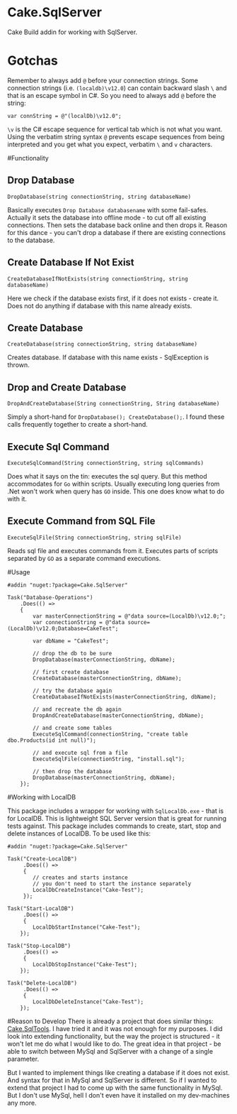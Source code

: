 # Cake.SqlServer
Cake Build addin for working with SqlServer. 


# Gotchas
Remember to always add `@` before your connection strings. Some connection strings (i.e. `(localdb)\v12.0`) can contain backward slash `\` and that is an escape symbol in C#. So you need to always add `@` before the string:

	var connString = @"(localDb)\v12.0";

`\v` is the C# escape sequence for vertical tab which is not what you want. Using the verbatim string syntax `@` prevents escape sequences from being interpreted and you get what you expect, verbatim `\` and `v` characters.


#Functionality

## Drop Database
`DropDatabase(string connectionString, string databaseName)`

Basically executes `Drop Database databasename` with some fail-safes. Actually it sets the database into offline mode - to cut off all existing connections. Then sets the database back online and then drops it. 
Reason for this dance - you can't drop a database if there are existing connections to the database.  

## Create Database If Not Exist
`CreateDatabaseIfNotExists(string connectionString, string databaseName)`

Here we check if the database exists first, if it does not exists - create it. Does not do anything if database with this name already exists.

## Create Database
`CreateDatabase(string connectionString, string databaseName)`

Creates database. If database with this name exists - SqlException is thrown. 


## Drop and Create Database
`DropAndCreateDatabase(String connectionString, String databaseName)`

Simply a short-hand for `DropDatabase(); CreateDatabase();`. I found these calls frequently together to create a short-hand. 


## Execute Sql Command
`ExecuteSqlCommand(String connectionString, string sqlCommands)` 

Does what it says on the tin: executes the sql query. But this method accommodates for `Go` within scripts. Usually executing long queries from .Net won't work when query has `GO` inside. This one does know what to do with it.

## Execute Command from SQL File

`ExecuteSqlFile(String connectionString, string sqlFile)`

Reads sql file and executes commands from it. Executes parts of scripts separated by `GO` as a separate command executions. 

#Usage

	#addin "nuget:?package=Cake.SqlServer"
	
	Task("Database-Operations")
		.Does(() => 
		{
		    var masterConnectionString = @"data source=(LocalDb)\v12.0;";
		    var connectionString = @"data source=(LocalDb)\v12.0;Database=CakeTest";
	
			var dbName = "CakeTest";
	
			// drop the db to be sure
			DropDatabase(masterConnectionString, dbName);
				
			// first create database
			CreateDatabase(masterConnectionString, dbName);
	
			// try the database again
			CreateDatabaseIfNotExists(masterConnectionString, dbName);
				
			// and recreate the db again
			DropAndCreateDatabase(masterConnectionString, dbName);
	
			// and create some tables
			ExecuteSqlCommand(connectionString, "create table dbo.Products(id int null)");
				
			// and execute sql from a file 
			ExecuteSqlFile(connectionString, "install.sql");
	
			// then drop the database
			DropDatabase(masterConnectionString, dbName);
		});

#Working with LocalDB 

This package includes a wrapper for working with `SqlLocalDb.exe` - that is for LocalDB. This is lightweight SQL Server version that is great for running tests against. This package includes commands to create, start, stop and delete instances of LocalDB. To be used like this:

    #addin "nuget:?package=Cake.SqlServer"

    Task("Create-LocalDB")
         .Does(() =>
         {
			// creates and starts instance
			// you don't need to start the instance separately
            LocalDbCreateInstance("Cake-Test");
         });

    Task("Start-LocalDB")
         .Does(() =>
         {
            LocalDbStartInstance("Cake-Test");
        });

    Task("Stop-LocalDB")
         .Does(() =>
         {
            LocalDbStopInstance("Cake-Test");
        });

    Task("Delete-LocalDB")
         .Does(() =>
         {
            LocalDbDeleteInstance("Cake-Test");
        });


#Reason to Develop
There is already a project that does similar things: [Cake.SqlTools](https://github.com/SharpeRAD/Cake.SqlTools). I have tried it and it was not enough for my purposes. I did look into extending functionality, but the way the project is structured - it won't let me do what I would like to do. The great idea in that project - be able to switch between MySql and SqlServer with a change of a single parameter.

But I wanted to implement things like creating a database if it does not exist. And syntax for that in MySql and SqlServer is different. So if I wanted to extend that project I had to come up with the same functionality in MySql. But I don't use MySql, hell I don't even have it installed on my dev-machines any more.